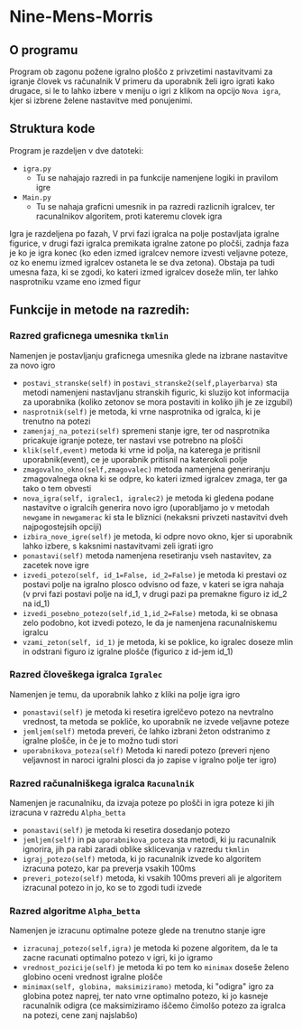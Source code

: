 # Nine-Mens-Morris

## O programu

Program ob zagonu požene igralno ploščo z privzetimi nastavitvami za igranje človek vs računalnik
V primeru da uporabnik želi igro igrati kako drugace, si le to lahko izbere v meniju o igri z klikom na opcijo `Nova igra`, kjer si izbrene želene nastavitve med ponujenimi.

## Struktura kode

Program je razdeljen v dve datoteki:
* `igra.py`
    * Tu se nahajajo razredi in pa funkcije namenjene logiki in pravilom igre
* `Main.py`
    * Tu se nahaja graficni umesnik in pa razredi razlicnih igralcev, ter racunalnikov algoritem, proti kateremu clovek igra
    
Igra je razdeljena po fazah, V prvi fazi igralca na polje postavljata igralne figurice, v drugi fazi igralca premikata igralne zatone po pločši, zadnja faza je ko je igra konec (ko eden izmed igralcev nemore izvesti veljavne poteze, oz ko enemu izmed igralcev ostaneta le se dva zetona). Obstaja pa tudi umesna faza, ki se zgodi, ko kateri izmed igralcev doseže mlin, ter lahko nasprotniku vzame eno izmed figur
    
## Funkcije in metode na razredih:

### Razred graficnega umesnika `tkmlin`

Namenjen je postavljanju graficnega umesnika glede na izbrane nastavitve za novo igro

* `postavi_stranske(self)` in `postavi_stranske2(self,playerbarva)` sta metodi namenjeni nastavljanu stranskih figuric, ki sluzijo kot informacija za uporabnika (koliko zetonov se mora postaviti in koliko jih je ze izgubil)
* `nasprotnik(self)` je metoda, ki vrne nasprotnika od igralca, ki je trenutno na potezi
* `zamenjaj_na_potezi(self)` spremeni stanje igre, ter od nasprotnika pricakuje igranje poteze, ter nastavi vse potrebno na plošči
* `klik(self,event)` metoda ki vrne id polja, na katerega je pritisnil uporabnik(event), ce je uporabnik pritisnil na katerokoli polje
* `zmagovalno_okno(self,zmagovalec)` metoda namenjena generiranju zmagovalnega okna ki se odpre, ko kateri izmed igralcev zmaga, ter ga tako o tem obvesti
* `nova_igra(self, igralec1, igralec2)` je metoda ki gledena podane nastavitve o igralcih generira novo igro (uporabljamo jo v metodah `newgame` in `newgamerac` ki sta le bliznici (nekaksni privzeti nastavitvi dveh najpogostejsih opciji)
* `izbira_nove_igre(self)` je metoda, ki odpre novo okno, kjer si uporabnik lahko izbere, s kaksnimi nastavitvami zeli igrati igro
* `ponastavi(self)` metoda namenjena resetiranju vseh nastavitev, za zacetek nove igre
* `izvedi_potezo(self, id_1=False, id_2=False)` je metoda ki prestavi oz postavi polje na igralno plosco odvisno od faze, v kateri se igra nahaja (v prvi fazi postavi polje na id_1, v drugi pazi pa premakne figuro iz id_2 na id_1)
* `izvedi_posebno_potezo(self,id_1,id_2=False)` metoda, ki se obnasa zelo podobno, kot izvedi potezo, le da je namenjena racunalniskemu igralcu
* `vzami_zeton(self, id_1)` je metoda, ki se poklice, ko igralec doseze mlin in odstrani figuro iz igralne plošče (figurico z id-jem id_1)

### Razred človeškega igralca `Igralec`

Namenjen je temu, da uporabnik lahko z kliki na polje igra igro

* `ponastavi(self)` je metoda ki resetira igrelčevo potezo na nevtralno vrednost, ta metoda se pokliče, ko uporabnik ne izvede veljavne poteze
* `jemljem(self)` metoda preveri, če lahko izbrani žeton odstranimo z igralne plošče, in če je to možno tudi stori
* `uporabnikova_poteza(self)` Metoda ki naredi potezo (preveri njeno veljavnost in naroci igralni plosci da jo zapise v igralno polje ter igro)

### Razred računalniškega igralca `Racunalnik`

Namenjen je racunalniku, da izvaja poteze po plošči in igra poteze ki jih izracuna v razredu `Alpha_betta`

* `ponastavi(self)` je metoda ki resetira dosedanjo potezo
* `jemljem(self)` in pa `uporabnikova_poteza` sta metodi, ki ju racunalnik ignorira, jih pa rabi zaradi oblike sklicevanja v razredu `tkmlin`
* `igraj_potezo(self)` metoda, ki jo racunalnik izvede ko algoritem izracuna potezo, kar pa preverja vsakih 100ms
* `preveri_potezo(self)` metoda, ki vsakih 100ms preveri ali je algoritem izracunal potezo in jo, ko se to zgodi tudi izvede

### Razred algoritme `Alpha_betta`

Namenjen je izracunu optimalne poteze glede na trenutno stanje igre

* `izracunaj_potezo(self,igra)` je metoda ki pozene algoritem, da le ta zacne racunati optimalno potezo v igri, ki jo igramo
* `vrednost_pozicije(self)` je metoda ki po tem ko `minimax` doseše želeno globino oceni vrednost igralne plošče 
* `minimax(self, globina, maksimiziramo)` metoda, ki "odigra" igro za globina potez naprej, ter nato vrne optimalno potezo, ki jo kasneje racunalnik odigra (ce maksimiziramo iščemo čimolšo potezo za igralca na potezi, cene zanj najslabšo)

